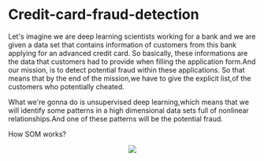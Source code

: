 # Credit-card-fraud-detection

Let's imagine we are deep learning scientists working for a bank and we are given a data set that contains information of customers from this bank applying for an advanced credit card. So basically, these informations are the data that customers had to provide when filling the application form.And our mission, is to detect potential fraud within these applications.
So that means that by the end of the mission,we have to give the explicit list,of the customers who potentially cheated.

What we're gonna do is unsupervised deep learning,which means that we will identify some patterns in a high dimensional data sets full of nonlinear relationships.And one of these patterns will be the potential fraud.

How SOM works?
<p align="center">
  <img src="https://en.wikipedia.org/wiki/Self-organizing_map#/media/File:TrainSOM.gif">
</p>

